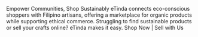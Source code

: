 Empower Communities, Shop Sustainably eTinda connects eco-conscious shoppers with Filipino artisans, offering a marketplace for organic products while supporting ethical commerce. Struggling to find sustainable products or sell your crafts online? eTinda makes it easy. Shop Now | Sell with Us